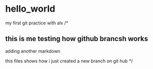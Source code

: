 # hello_world
my first git practice with alx
/*
<h2> this is me testing how github brancsh works</h2>
<p> adding another markdown </p>
this files shows how i just created a new branch on git hub 
*/

